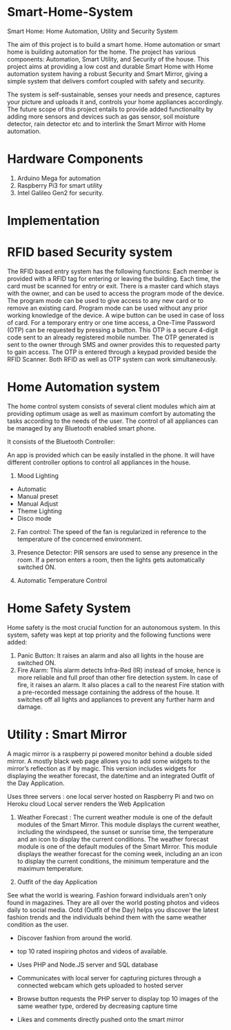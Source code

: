 # Smart-Home-System
Smart Home: Home Automation, Utility and Security System

The aim of this project is to build a smart home. Home automation or smart home is building automation for the home. 
The project has various components: Automation, Smart Utility, and Security of the house. This project aims at providing
a low cost and durable Smart Home with Home automation system having a robust Security and Smart Mirror, giving a simple
system that delivers comfort coupled with safety and security.
 

The system is self-sustainable, senses your needs and presence, captures your picture and uploads it and, controls your
home appliances accordingly. The future scope of this project entails to provide added functionality by adding more
sensors and devices such as gas sensor, soil moisture detector, rain detector etc and to interlink the Smart Mirror with
Home automation. 

# Hardware Components
1. Arduino Mega for automation
2. Raspberry Pi3 for smart utility
3. Intel Galileo Gen2 for security.

# Implementation

# RFID based Security system

The RFID based entry system has the following functions:
Each member is provided with a RFID tag for entering or leaving the building. Each time, the card must be scanned for entry
or exit. There is a master card which stays with the owner, and can be used to access the program mode of the device. 
The program mode can be used to give access to any new card or to remove an existing card. Program mode can be used without
any prior working knowledge of the device. A wipe button can be used in case of loss of card.
For a temporary entry or one time access, a One-Time Password (OTP) can be requested by pressing a button. This OTP is a 
secure 4-digit code sent to an already registered mobile number. The OTP generated is sent to the owner through SMS and
owner provides this to requested party to gain access.
The OTP is entered through a keypad provided beside the RFID Scanner. Both RFID as well as OTP system can work simultaneously.

# Home Automation system
The home control system consists of several client modules which aim at providing optimum usage as well as maximum comfort
by automating the tasks according to the needs of the user. The control of all appliances can be managed by any Bluetooth
enabled smart phone.

It consists of the Bluetooth Controller:

An app is provided which can be easily installed in the phone. It will have different controller options to control all
appliances in the house.
   
1. Mood Lighting 
- Automatic
- Manual preset
- Manual Adjust
- Theme Lighting
- Disco mode
       
 2. Fan control: The speed of the fan is regularized in reference to the temperature of the concerned environment. 
  
 3. Presence Detector: PIR sensors are used to sense any presence in the room. If a person enters a room, then the lights 
  gets automatically switched ON. 
  
 4. Automatic Temperature Control

# Home Safety System
Home safety is the most crucial function for an autonomous system. In this system, safety was kept at top priority and the 
following functions were added:

1. Panic Button: It raises an alarm and also all lights in the house are switched ON.
2. Fire Alarm: This alarm detects Infra-Red (IR) instead of smoke, hence is more reliable and full proof than other fire 
detection system. In case of fire, it raises an alarm. It also places a call to the nearest Fire station with a pre-recorded
message containing the address of the house. It switches off all lights and appliances to prevent any further harm and damage.


# Utility : Smart Mirror
A magic mirror is a raspberry pi powered monitor behind a double sided mirror. A mostly black web page allows you to add some
widgets to the mirror’s reflection as if by magic. This version includes widgets for displaying the weather forecast, the 
date/time and an integrated Outfit of the Day Application.

Uses three servers : one local server hosted on Raspberry Pi and two on Heroku cloud
Local server renders the Web Application


1. Weather Forecast : The current weather module is one of the default modules of the Smart Mirror. This module displays the 
current weather, including the windspeed, the sunset or sunrise time, the temperature and an icon to display the current 
conditions.
The weather forecast module is one of the default modules of the Smart Mirror. This module displays the weather forecast 
for the coming week, including an an icon to display the current conditions, the minimum temperature and the maximum 
temperature.

 2. Outfit of the day Application

See what the world is wearing. Fashion forward individuals aren't only found in magazines. They are all over the world 
posting photos and videos daily to social media. Ootd (Outfit of the Day) helps you discover the latest fashion trends and 
the individuals behind them with the same weather condition as the user. 

- Discover fashion from around the world.
- top 10 rated  inspiring photos and videos of available.
- Uses PHP and Node.JS server and SQL database

- Communicates with local server for capturing pictures through a connected webcam which gets uploaded to hosted server
- Browse button requests the PHP server to display top 10 images of the same weather type, ordered by decreasing capture time
- Likes and comments directly pushed onto the smart mirror

